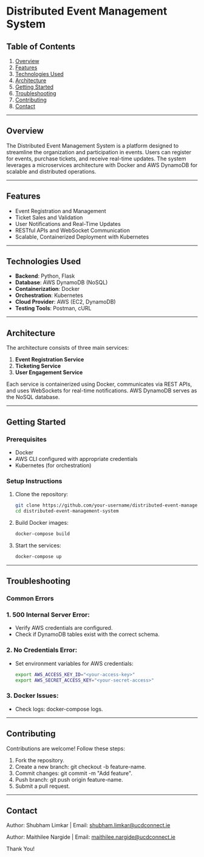 # **Distributed Event Management System**

## **Table of Contents**
1. [Overview](#overview)
2. [Features](#features)
3. [Technologies Used](#technologies-used)
4. [Architecture](#architecture)
5. [Getting Started](#getting-started)
6. [Troubleshooting](#troubleshooting)
7. [Contributing](#contributing)
8. [Contact](#contact)

---

## **Overview**

The Distributed Event Management System is a platform designed to streamline the organization and participation in events. Users can register for events, purchase tickets, and receive real-time updates. The system leverages a microservices architecture with Docker and AWS DynamoDB for scalable and distributed operations.

---

## **Features**

- Event Registration and Management
- Ticket Sales and Validation
- User Notifications and Real-Time Updates
- RESTful APIs and WebSocket Communication
- Scalable, Containerized Deployment with Kubernetes

---

## **Technologies Used**

- **Backend**: Python, Flask
- **Database**: AWS DynamoDB (NoSQL)
- **Containerization**: Docker
- **Orchestration**: Kubernetes
- **Cloud Provider**: AWS (EC2, DynamoDB)
- **Testing Tools**: Postman, cURL

---

## **Architecture**

The architecture consists of three main services:
1. **Event Registration Service**
2. **Ticketing Service**
3. **User Engagement Service**

Each service is containerized using Docker, communicates via REST APIs, and uses WebSockets for real-time notifications. AWS DynamoDB serves as the NoSQL database.

---

## **Getting Started**

### **Prerequisites**

- Docker
- AWS CLI configured with appropriate credentials
- Kubernetes (for orchestration)

### **Setup Instructions**

1. Clone the repository:
   ```bash
   git clone https://github.com/your-username/distributed-event-management-system.git
   cd distributed-event-management-system

2. Build Docker images:
   ```bash
   docker-compose build

3. Start the services:
   ```bash
   docker-compose up

---

## **Troubleshooting**

### **Common Errors**

### **1. 500 Internal Server Error:**

- Verify AWS credentials are configured.
- Check if DynamoDB tables exist with the correct schema.

### **2. No Credentials Error:**

- Set environment variables for AWS credentials:
   ```bash
   export AWS_ACCESS_KEY_ID="<your-access-key>"
   export AWS_SECRET_ACCESS_KEY="<your-secret-access>"

### **3. Docker Issues:**

- Check logs: docker-compose logs.

---

## **Contributing**

Contributions are welcome! Follow these steps:

1. Fork the repository.
2. Create a new branch: git checkout -b feature-name.
3. Commit changes: git commit -m "Add feature".
4. Push branch: git push origin feature-name.
5. Submit a pull request.

---

## **Contact**

Author: Shubham Limkar | Email: shubham.limkar@ucdconnect.ie

Author: Maithilee Nargide | Email: maithilee.nargide@ucdconnect.ie

Thank You!

